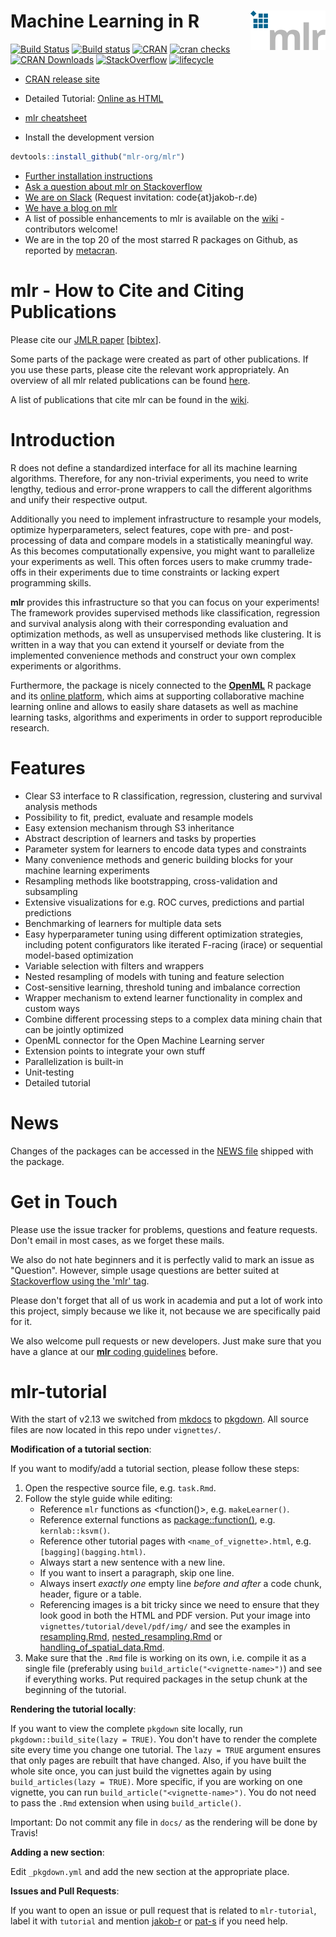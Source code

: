 # Machine Learning in R <img src="man/figures/logo_navbar.png" align="right" />

[![Build Status](https://travis-ci.org/mlr-org/mlr.svg?branch=master)](https://travis-ci.org/mlr-org/mlr)
[![Build status](https://ci.appveyor.com/api/projects/status/skoekgkgu8l5tc1o/branch/master?svg=true)](https://ci.appveyor.com/project/mlr-org/mlr/branch/master)
[![CRAN](https://www.r-pkg.org/badges/version/mlr)](https://cran.r-project.org/package=mlr)
[![cran checks](https://cranchecks.info/badges/worst/mlr)](https://cran.r-project.org/web/checks/check_results_mlr.html)
[![CRAN Downloads](https://cranlogs.r-pkg.org/badges/mlr)](https://cran.rstudio.com/web/packages/mlr/index.html)
[![StackOverflow](https://img.shields.io/badge/stackoverflow-mlr-blue.svg)](https://stackoverflow.com/questions/tagged/mlr)
[![lifecycle](https://img.shields.io/badge/lifecycle-stable-blue.svg)](https://www.tidyverse.org/lifecycle/#stable)

* [CRAN release site](https://CRAN.R-project.org/package=mlr)
* Detailed Tutorial: [Online as HTML](https://mlr.mlr-org.com/index.html)
* [mlr cheatsheet](https://github.com/mlr-org/mlr/blob/master/addon/cheatsheet/MlrCheatsheet.pdf)

* Install the development version

```R
devtools::install_github("mlr-org/mlr")
```

* [Further installation instructions](https://github.com/rdatsci/PackagesInfo/wiki/Installation-Information)
* [Ask a question about mlr on Stackoverflow](https://stackoverflow.com/questions/tagged/mlr)
* [We are on Slack](https://mlr-org.slack.com/) (Request invitation: code{at}jakob-r.de)
* [We have a blog on mlr](https://mlr-org.com/)
* A list of possible enhancements to mlr is available on the [wiki](https://github.com/mlr-org/mlr/wiki/Developer-Instructions#list-of-possible-enhancements-to-mlr) - contributors welcome!
* We are in the top 20 of the most starred R packages on Github, as reported by [metacran](http://www.r-pkg.org/starred).

# mlr - How to Cite and Citing Publications

Please cite our [JMLR paper](http://jmlr.org/papers/v17/15-066.html) [[bibtex](http://www.jmlr.org/papers/v17/15-066.bib)].

Some parts of the package were created as part of other publications.
If you use these parts, please cite the relevant work appropriately.
An overview of all mlr related publications can be found [here](https://mlr.mlr-org.com/articles/tutorial/mlr_publications.html).

A list of publications that cite mlr can be found in the [wiki](https://github.com/mlr-org/mlr/wiki/Misc#publications-that-use-mlr).

# Introduction

R does not define a standardized interface for all its machine learning algorithms.
Therefore, for any non-trivial experiments, you need to write lengthy, tedious and error-prone wrappers to call the different algorithms and unify their respective output.

Additionally you need to implement infrastructure to resample your models, optimize hyperparameters, select features, cope with pre- and post-processing of data and compare models in a statistically meaningful way.
As this becomes computationally expensive, you might want to parallelize your experiments as well. This often forces users to make crummy trade-offs in their experiments due to time constraints or lacking expert programming skills.

**mlr** provides this infrastructure so that you can focus on your experiments!
The framework provides supervised methods like classification, regression and survival analysis along with their corresponding evaluation and optimization methods, as well as unsupervised methods like clustering.
It is written in a way that you can extend it yourself or deviate from the implemented convenience methods and construct your own complex experiments or algorithms.

Furthermore, the package is nicely connected to the [**OpenML**](https://github.com/openml/openml-r) R package and its [online platform](https://www.openml.org/), which aims at supporting collaborative machine learning online and allows to easily share datasets as well as machine learning tasks, algorithms and experiments in order to support reproducible research.

# Features

* Clear S3 interface to R classification, regression, clustering and survival analysis methods
* Possibility to fit, predict, evaluate and resample models
* Easy extension mechanism through S3 inheritance
* Abstract description of learners and tasks by properties
* Parameter system for learners to encode data types and constraints
* Many convenience methods and generic building blocks for your machine learning experiments
* Resampling methods like bootstrapping, cross-validation and subsampling
* Extensive visualizations for e.g. ROC curves, predictions and partial predictions
* Benchmarking of learners for multiple data sets
* Easy hyperparameter tuning using different optimization strategies, including potent configurators like iterated F-racing (irace) or sequential model-based optimization
* Variable selection with filters and wrappers
* Nested resampling of models with tuning and feature selection
* Cost-sensitive learning, threshold tuning and imbalance correction
* Wrapper mechanism to extend learner functionality in complex and custom ways
* Combine different processing steps to a complex data mining chain that can be jointly optimized
* OpenML connector for the Open Machine Learning server
* Extension points to integrate your own stuff
* Parallelization is built-in
* Unit-testing
* Detailed tutorial

# News

Changes of the packages can be accessed in the [NEWS file](https://mlr.mlr-org.com/news/index.html) shipped with the package.

# Get in Touch

Please use the issue tracker for problems, questions and feature requests.
Don't email in most cases, as we forget these mails.

We also do not hate beginners and it is perfectly valid to mark an issue as "Question".
However, simple usage questions are better suited at [Stackoverflow using the 'mlr' tag](https://stackoverflow.com/questions/tagged/mlr).

Please don't forget that all of us work in academia and put a lot of work into this project, simply because we like it, not because we are specifically paid for it.

We also welcome pull requests or new developers.
Just make sure that you have a glance at our [**mlr** coding guidelines](https://github.com/mlr-org/mlr/wiki/Developer-Instructions#mlr-coding-guidelines) before.

# mlr-tutorial

With the start of v2.13 we switched from [mkdocs](https://github.com/mkdocs/mkdocs) to [pkgdown](https://github.com/r-lib/pkgdown).
All source files are now located in this repo under `vignettes/`.

**Modification of a tutorial section**:

If you want to modify/add a tutorial section, please follow these steps:

1. Open the respective source file, e.g. `task.Rmd`.
2. Follow the style guide while editing:
     - Reference `mlr` functions as <function()>, e.g. `makeLearner()`.
     - Reference external functions as <package::function()>, e.g. `kernlab::ksvm()`.
     - Reference other tutorial pages with `<name_of_vignette>.html`, e.g. `[bagging](bagging.html)`.
     - Always start a new sentence with a new line.
     - If you want to insert a paragraph, skip one line.
     - Always insert *exactly one* empty line *before and after* a code chunk, header, figure or a table.
     - Referencing images is a bit tricky since we need to ensure that they look good in both the HTML and PDF version.
       Put your image into `vignettes/tutorial/devel/pdf/img/` and see the examples in [resampling.Rmd](https://github.com/mlr-org/mlr/blob/master/vignettes/resampling.Rmd), [nested_resampling.Rmd](https://github.com/mlr-org/mlr/blob/master/vignettes/nested_resampling.Rmd) or [handling_of_spatial_data.Rmd](https://github.com/mlr-org/mlr/blob/master/vignettes/handling_of_spatial_data.Rmd).
3. Make sure that the `.Rmd` file is working on its own, i.e. compile it as a single file (preferably using `build_article("<vignette-name>")`) and see if everything works.
   Put required packages in the setup chunk at the beginning of the tutorial.

**Rendering the tutorial locally**:

If you want to view the complete `pkgdown` site locally, run `pkgdown::build_site(lazy = TRUE)`.
You don't have to render the complete site every time you change one tutorial.
The `lazy = TRUE` argument ensures that only pages are rebuilt that have changed.
Also, if you have built the whole site once, you can just build the vignettes again by using `build_articles(lazy = TRUE)`.
More specific, if you are working on one vignette, you can run `build_article("<vignette-name>")`.
You do not need to pass the `.Rmd` extension when using `build_article()`.

Important: Do not commit any file in `docs/` as the rendering will be done by Travis!

**Adding a new section**:

Edit `_pkgdown.yml` and add the new section at the appropriate place.

**Issues and Pull Requests**:

If you want to open an issue or pull request that is related to `mlr-tutorial`, label it with `tutorial` and mention [jakob-r](https://github.com/jakob-r) or [pat-s](https://github.com/pat-s) if you need help.
